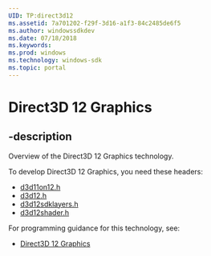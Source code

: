 ```yaml
---
UID: TP:direct3d12
ms.assetid: 7a701202-f29f-3d16-a1f3-84c2485de6f5
ms.author: windowssdkdev
ms.date: 07/18/2018
ms.keywords: 
ms.prod: windows
ms.technology: windows-sdk
ms.topic: portal
---
```


# Direct3D 12 Graphics

## -description

Overview of the Direct3D 12 Graphics technology.

To develop Direct3D 12 Graphics, you need these headers:

 * [d3d11on12.h](../d3d11on12/index.md)
 * [d3d12.h](../d3d12/index.md)
 * [d3d12sdklayers.h](../d3d12sdklayers/index.md)
 * [d3d12shader.h](../d3d12shader/index.md)

For programming guidance for this technology, see:
* [Direct3D 12 Graphics](/windows/desktop/direct3d12)

